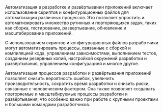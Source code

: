 Автоматизация в разработке и развёртывании приложений включает использование скриптов и конфигурационных файлов для автоматизации различных процессов. Это позволяет упростить и автоматизировать множество рутинных и повторяющихся задач, таких как сборка, тестирование, развертывание, обновление и масштабирование приложений.

С использованием скриптов и конфигурационных файлов разработчики могут автоматизировать процессы, связанные с сборкой и компиляцией кода, управлением зависимостями, выполнением тестов, созданием резервных копий, настройкой окружений разработки и развёртывания, управлением конфигурацией и многое другое.

Автоматизация процессов разработки и развёртывания приложений позволяет снизить вероятность ошибок, увеличить производительность, сократить время разработки и снизить риски, связанные с человеческим фактором. Она также позволяет создавать повторяемые и масштабируемые процессы разработки и развёртывания, что особенно важно при работе с крупными проектами и большими командами разработчиков.
